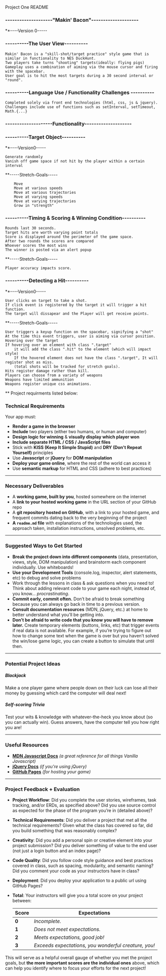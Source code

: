 Project One README

### --------------------"Makin' Bacon"--------------------

**----Version 0-----
		  
### ----------The User View----------

	Makin' Bacon is a "skill-shot/target practice" style game that is similar in functionality to NES DuckHunt.
	Two players take turns "shooting" targets(ideally: flying pigs)
	Gameplay uses a combination of aiming via the mouse cursor and firing with the spacebar.
	User goal is to hit the most targets during a 30 second interval or "round".

### ----------Language Use / Functionality Challenges ----------

	Completed solely via front end technologies (html, css, js & jquery).
	Challenges include use of functions such as setInterval, setTimeout, Math.{...}

### --------------------Functionality--------------------

### ----------Target Object----------

**----Version0-----
	
	Generate randomly
	Vanish off game space if not hit by the player within a certain interval
	
**-----Stretch-Goals-----
	
		Move
		Move at various speeds
		Move at various trajectories
		Move at varying speeds
		Move at varying trajectories
		Grow in "strength"
		

### ----------Timing & Scoring & Winning Condition----------

	Rounds last 30 seconds.
	Target hits are worth varying point totals
	Score is displayed around the perimeter of the game space.
	After two rounds the scores are compared 
	Whoever scores the most wins
	The winner is posted via an alert popup


**-----Stretch-Goals-----
	
	Player accuracy impacts score.

### ----------Detecting a Hit----------
	
**----Version0-----
	
	User clicks on target to take a shot.
	If click event is registered by the target it will trigger a hit function.
	The target will dissapear and the Player will get receive points.
	
**-----Stretch-Goals-----

	User triggers a keyup function on the spacebar, signifying a "shot"
	At the time this event triggers, user is aiming via cursor position. Hovering over the target
	If hovering over an element with class ".target" 
		it will add the class ".hit" to the element (which will impact style)
		If the hovered element does not have the class ".target", It will register shot as miss.
		(total shots will be tracked for stretch goals).
	Hits register damage rather than kill.
	Players can choose from a variety of weapons
	Weapons have limited ammunition
	Weapons register unique css animations. 
	

** Project requirments listed below:

### Technical Requirements

Your app must:

* **Render a game in the browser**
* **Include** two players (either two humans, or human and computer)
* **Design logic for winning** & **visually display which player won**
* **Include separate HTML / CSS / JavaScript files**
* Stick with **KISS (Keep It Simple Stupid)** and **DRY (Don't Repeat Yourself)** principles
* Use **Javascript** *or* **jQuery** for **DOM manipulation**
* **Deploy your game online**, where the rest of the world can access it
* Use **semantic markup** for HTML and CSS (adhere to best practices)

---

### Necessary Deliverables

* A **working game, built by you**, hosted somewhere on the internet
* A **link to your hosted working game** in the URL section of your GitHub repo
* A **git repository hosted on GitHub**, with a link to your hosted game, and frequent commits dating back to the very beginning of the project
* **A ``readme.md`` file** with explanations of the technologies used, the approach taken, installation instructions, unsolved problems, etc.

---

### Suggested Ways to Get Started

* **Break the project down into different components** (data, presentation, views, style, DOM manipulation) and brainstorm each component individually. Use whiteboards!
* **Use your Development Tools** (console.log, inspector, alert statements, etc) to debug and solve problems
* Work through the lessons in class & ask questions when you need to! Think about adding relevant code to your game each night, instead of, you know... _procrastinating_.
* **Commit early, commit often.** Don’t be afraid to break something because you can always go back in time to a previous version.
* **Consult documentation resources** (MDN, jQuery, etc.) at home to better understand what you’ll be getting into.
* **Don’t be afraid to write code that you know you will have to remove later.** Create temporary elements (buttons, links, etc) that trigger events if real data is not available. For example, if you’re trying to figure out how to change some text when the game is over but you haven’t solved the win/lose game logic, you can create a button to simulate that until then.

---

### Potential Project Ideas

##### Blackjack
Make a one player game where people down on their luck can lose all their money by guessing which card the computer will deal next!

##### Self-scoring Trivia
Test your wits & knowledge with whatever-the-heck you know about (so you can actually win). Guess answers, have the computer tell you how right you are!

---

### Useful Resources

* **[MDN Javascript Docs](https://developer.mozilla.org/en-US/docs/Web/JavaScript)** _(a great reference for all things Vanilla Javascript)_
* **[jQuery Docs](http://api.jquery.com)** _(if you're using jQuery)_
* **[GitHub Pages](https://pages.github.com)** _(for hosting your game)_

---

### Project Feedback + Evaluation

* __Project Workflow__: Did you complete the user stories, wireframes, task tracking, and/or ERDs, as specified above? Did you use source control as expected for the phase of the program you’re in (detailed above)?

* __Technical Requirements__: Did you deliver a project that met all the technical requirements? Given what the class has covered so far, did you build something that was reasonably complex?

* __Creativity__: Did you add a personal spin or creative element into your project submission? Did you deliver something of value to the end user (not just a login button and an index page)?

* __Code Quality__: Did you follow code style guidance and best practices covered in class, such as spacing, modularity, and semantic naming? Did you comment your code as your instructors have in class?

* __Deployment__: Did you deploy your application to a public url using GitHub Pages?

* __Total__: Your instructors will give you a total score on your project between:

    Score | Expectations
    ----- | ------------
    **0** | _Incomplete._
    **1** | _Does not meet expectations._
    **2** | _Meets expectations, good job!_
    **3** | _Exceeds expectations, you wonderful creature, you!_

 This will serve as a helpful overall gauge of whether you met the project goals, but __the more important scores are the individual ones__ above, which can help you identify where to focus your efforts for the next project!
